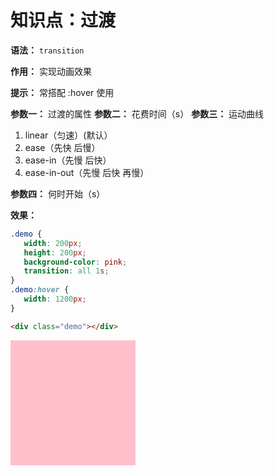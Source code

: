 # 知识点：过渡

**语法：** `transition`

**作用：** 实现动画效果

**提示：** 常搭配 :hover 使用

**参数一：** 过渡的属性
**参数二：** 花费时间（s）
**参数三：** 运动曲线
1. linear（匀速）(默认）
2. ease（先快 后慢）
3. ease-in（先慢 后快）
4. ease-in-out（先慢 后快 再慢）

**参数四：** 何时开始（s）

**效果：**
```css
.demo {
   width: 200px;
   height: 200px;
   background-color: pink;
   transition: all 1s;
}
.demo:hover {
   width: 1200px;
}
```
```html
<div class="demo"></div>
```
<!DOCTYPE html>
<html lang="zh-CN">
<head>
    <meta charset="UTF-8">
    <title>Document</title>
    <style>
        .demo {
            width: 200px;
            height: 200px;
            background-color: pink;
            transition: all 1s;
        }
        .demo:hover {
            width: 1200px;
        }
    </style>
</head>
<body>
    <div class="demo"></div>
</body>
</html>